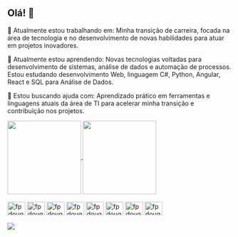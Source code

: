 ## Olá! 👋

🔭 Atualmente estou trabalhando em:
Minha transição de carreira, focada na área de tecnologia e no desenvolvimento de novas habilidades para atuar em projetos inovadores.

🌱 Atualmente estou aprendendo:
Novas tecnologias voltadas para desenvolvimento de sistemas, análise de dados e automação de processos.
Estou estudando desenvolvimento Web, linguagem C#, Python, Angular, React e SQL para Análise de Dados.

🤔 Estou buscando ajuda com:
Aprendizado prático em ferramentas e linguagens atuais da área de TI para acelerar minha transição e contribuição nos projetos.

<a href="https://github.com/FabianaPSouza/FabianaPSouza/edit/main/README.md">
  <img height= 165 align="center" src="https://github-readme-stats.vercel.app/api?username=FabianaPSouza&show_icons=true&theme=merko&locale=pt-br"/>
</a>
<a href="https://github.com/FabianaPSouza/FabianaPSouza/edit/main/README.md">
  <img height= 165 align="center" src="https://github-readme-stats.vercel.app/api/top-langs?username=FabianaPSouza&layout=compact&langs_count=8&card_width=320&locale=pt-br&theme=merko"/>
</a>

<div style="display: inline_block"><br>

  <img align="center" alt="fpdougs-azuredevops" height="30" width="40" src="https://cdn.jsdelivr.net/gh/devicons/devicon@latest/icons/azuredevops/azuredevops-original.svg"/>
  <img align="center" alt="fpdougs-sql" height="30" width="40" src="https://cdn.jsdelivr.net/gh/devicons/devicon@latest/icons/azuresqldatabase/azuresqldatabase-original.svg"/>
  <img align="center" alt="fpdougs-csharp" height="30" width="40" src="https://cdn.jsdelivr.net/gh/devicons/devicon@latest/icons/csharp/csharp-original.svg"/>
  <img align="center" alt="fpdougs-visualbasic" height="30" width="40" src="https://cdn.jsdelivr.net/gh/devicons/devicon@latest/icons/visualbasic/visualbasic-original.svg"/>
  <img align="center" alt="fpdougs-html5" height="30" width="40" src="https://cdn.jsdelivr.net/gh/devicons/devicon@latest/icons/html5/html5-original.svg"/>
  <img align="center" alt="fpdougs-css3" height="30" width="40" src="https://cdn.jsdelivr.net/gh/devicons/devicon@latest/icons/css3/css3-original.svg"/>
  <img align="center" alt="fpdougs-javascript" height="30" width="40" src="https://cdn.jsdelivr.net/gh/devicons/devicon@latest/icons/javascript/javascript-original.svg"/>
  <img align="center" alt="fpdougs-git" height="30" width="40" src="https://cdn.jsdelivr.net/gh/devicons/devicon@latest/icons/git/git-original.svg"/>

</div>

<br>

<div>
  <a href="https://www.linkedin.com/in/fabianapsouza/" target="_blank"><img src="https://img.shields.io/badge/-LinkedIn-%230077B5?style=for-the-badge&logo=linkedin&logoColor=white" target="_blank"></a>  </a>  
</div>
